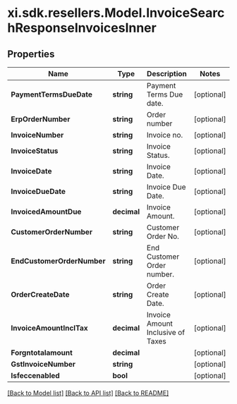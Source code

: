 # xi.sdk.resellers.Model.InvoiceSearchResponseInvoicesInner

## Properties

Name | Type | Description | Notes
------------ | ------------- | ------------- | -------------
**PaymentTermsDueDate** | **string** | Payment Terms Due date. | [optional] 
**ErpOrderNumber** | **string** | Order number | [optional] 
**InvoiceNumber** | **string** | Invoice no. | [optional] 
**InvoiceStatus** | **string** | Invoice Status. | [optional] 
**InvoiceDate** | **string** | Invoice Date. | [optional] 
**InvoiceDueDate** | **string** | Invoice Due Date. | [optional] 
**InvoicedAmountDue** | **decimal** | Invoice Amount. | [optional] 
**CustomerOrderNumber** | **string** | Customer Order No. | [optional] 
**EndCustomerOrderNumber** | **string** | End Customer Order number. | [optional] 
**OrderCreateDate** | **string** | Order Create Date. | [optional] 
**InvoiceAmountInclTax** | **decimal** | Invoice Amount Inclusive of Taxes | [optional] 
**Forgntotalamount** | **decimal** |  | [optional] 
**GstInvoiceNumber** | **string** |  | [optional] 
**Isfeccenabled** | **bool** |  | [optional] 

[[Back to Model list]](../README.md#documentation-for-models) [[Back to API list]](../README.md#documentation-for-api-endpoints) [[Back to README]](../README.md)

